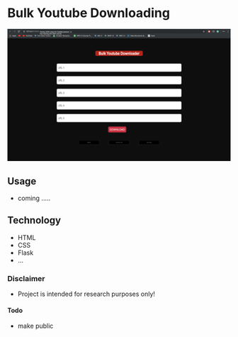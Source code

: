 # Bulk Youtube Downloading 

<img src="home.png">

## Usage
  
  * coming ..... 
  

## Technology

* HTML
* CSS
* Flask
* ...


### Disclaimer 

* Project is intended for research purposes only!


#### Todo

* make public  

